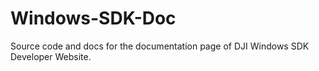 # Windows-SDK-Doc
Source code and docs for the documentation page of DJI Windows SDK Developer Website.
